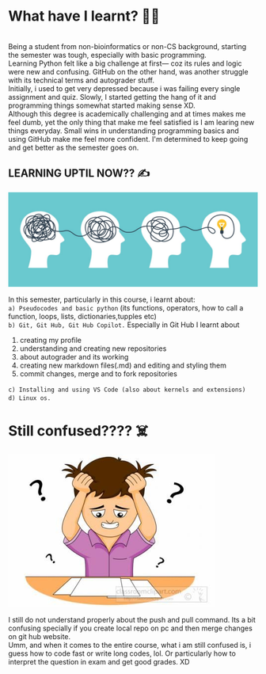 # **What have I learnt?** 	:woman_technologist:
<br>
Being a student from non-bioinformatics or non-CS background,  starting the semester was tough, especially with basic programming. 
<br>
Learning Python felt like a big challenge at first— coz its rules and logic were new and confusing. GitHub on the other hand, was another struggle with its technical terms and autograder stuff. 
<br>
Initially, i used to get very depressed because i was failing every single assignment and quiz. Slowly, I started getting the hang of it and programming things somewhat started making sense XD. 
<br>
Although this degree is academically challenging and at times makes me feel dumb, yet the only thing that make me feel satisfied is I am learing new things everyday. Small wins in understanding programming basics and using GitHub make me feel more confident. I'm determined to keep going and get better as the semester goes on.

## **LEARNING UPTIL NOW??** :writing_hand:
![LEARNING??](1.jpg)

In this semester, particularly in this course, i learnt about:
<br>
`a) Pseudocodes and basic python` (its functions, operators, how to call a function, loops, lists, dictionaries,tupples etc)
<br>
`b) Git, Git Hub, Git Hub Copilot.` Especially in Git Hub I learnt about 
<br>
1) creating my profile 
2) understanding and creating new repositories
3) about autograder and its working
4) creating new markdown files(.md) and editing and styling them
5) commit changes, merge and to fork repositories

`c) Installing and using VS Code (also about kernels and extensions)`
<br>
`d) Linux os.`

# **Still confused????** :skull_and_crossbones:	
![CONFUSION???](2.jpg)

I still do not understand properly about the push and pull command. Its a bit confusing specially if you create local repo on pc and then merge changes on git hub website. 
<br>
Umm, and when it comes to the entire course, what i am still confused is, i guess how to code fast or write long codes, lol. Or particularly how to interpret the question in exam and get good grades. XD 

